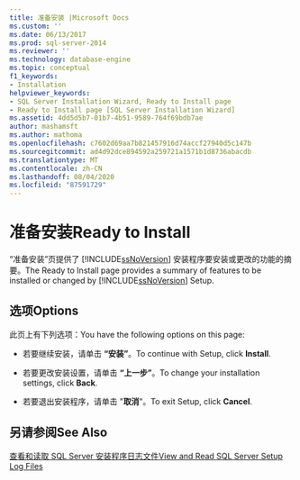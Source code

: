 ```yaml
---
title: 准备安装 |Microsoft Docs
ms.custom: ''
ms.date: 06/13/2017
ms.prod: sql-server-2014
ms.reviewer: ''
ms.technology: database-engine
ms.topic: conceptual
f1_keywords:
- Installation
helpviewer_keywords:
- SQL Server Installation Wizard, Ready to Install page
- Ready to Install page [SQL Server Installation Wizard]
ms.assetid: 4dd5d5b7-01b7-4b51-9589-764f69bdb7ae
author: mashamsft
ms.author: mathoma
ms.openlocfilehash: c7602d69aa7b821457916d74accf27940d5c147b
ms.sourcegitcommit: ad4d92dce894592a259721a1571b1d8736abacdb
ms.translationtype: MT
ms.contentlocale: zh-CN
ms.lasthandoff: 08/04/2020
ms.locfileid: "87591729"
---
```

# <a name="ready-to-install"></a><span data-ttu-id="f6f99-102">准备安装</span><span class="sxs-lookup"><span data-stu-id="f6f99-102">Ready to Install</span></span>
  <span data-ttu-id="f6f99-103">“准备安装”页提供了 [!INCLUDE[ssNoVersion](../../includes/ssnoversion-md.md)] 安装程序要安装或更改的功能的摘要。</span><span class="sxs-lookup"><span data-stu-id="f6f99-103">The Ready to Install page provides a summary of features to be installed or changed by [!INCLUDE[ssNoVersion](../../includes/ssnoversion-md.md)] Setup.</span></span>  
  
## <a name="options"></a><span data-ttu-id="f6f99-104">选项</span><span class="sxs-lookup"><span data-stu-id="f6f99-104">Options</span></span>  
 <span data-ttu-id="f6f99-105">此页上有下列选项：</span><span class="sxs-lookup"><span data-stu-id="f6f99-105">You have the following options on this page:</span></span>  
  
-   <span data-ttu-id="f6f99-106">若要继续安装，请单击 **“安装”**。</span><span class="sxs-lookup"><span data-stu-id="f6f99-106">To continue with Setup, click **Install**.</span></span>  
  
-   <span data-ttu-id="f6f99-107">若要更改安装设置，请单击 **“上一步”**。</span><span class="sxs-lookup"><span data-stu-id="f6f99-107">To change your installation settings, click **Back**.</span></span>  
  
-   <span data-ttu-id="f6f99-108">若要退出安装程序，请单击 "**取消**"。</span><span class="sxs-lookup"><span data-stu-id="f6f99-108">To exit Setup, click **Cancel**.</span></span>  
  
## <a name="see-also"></a><span data-ttu-id="f6f99-109">另请参阅</span><span class="sxs-lookup"><span data-stu-id="f6f99-109">See Also</span></span>  
 [<span data-ttu-id="f6f99-110">查看和读取 SQL Server 安装程序日志文件</span><span class="sxs-lookup"><span data-stu-id="f6f99-110">View and Read SQL Server Setup Log Files</span></span>](../../database-engine/install-windows/view-and-read-sql-server-setup-log-files.md)  
  
  
